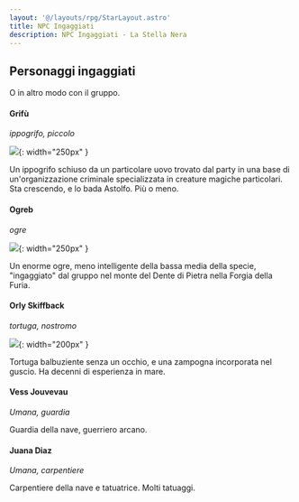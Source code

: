 ```yaml
---
layout: '@/layouts/rpg/StarLayout.astro'
title: NPC Ingaggiati
description: NPC Ingaggiati - La Stella Nera
---
```


## Personaggi ingaggiati

O in altro modo con il gruppo.

#### Grifù

*ippogrifo, piccolo*

![](https://i.imgur.com/OnR56Zc.png){: width="250px" }

Un ippogrifo schiuso da un particolare uovo trovato dal party in una base di un'organizzazione criminale specializzata in creature magiche particolari. Sta crescendo, e lo bada Astolfo. Più o meno.

#### Ogreb

*ogre*

![](https://i.pinimg.com/564x/9b/65/36/9b6536e654fb3bcbadd3214cb53b52c5.jpg){: width="250px" }

Un enorme ogre, meno intelligente della bassa media della specie, "ingaggiato" dal gruppo nel monte del Dente di Pietra nella Forgia della Furia.

#### Orly Skiffback

*tortuga, nostromo*

![](https://preview.redd.it/a8a5mob8meb71.jpg?auto=webp&s=ce13832234681187ededdbd0709e10a03c9a0bae){: width="200px" }

Tortuga balbuziente senza un occhio, e una zampogna incorporata nel guscio. Ha decenni di esperienza in mare.


#### Vess Jouvevau

*Umana, guardia*

Guardia della nave, guerriero arcano.

#### Juana Diaz

*Umana, carpentiere*

Carpentiere della nave e tatuatrice. Molti tatuaggi.